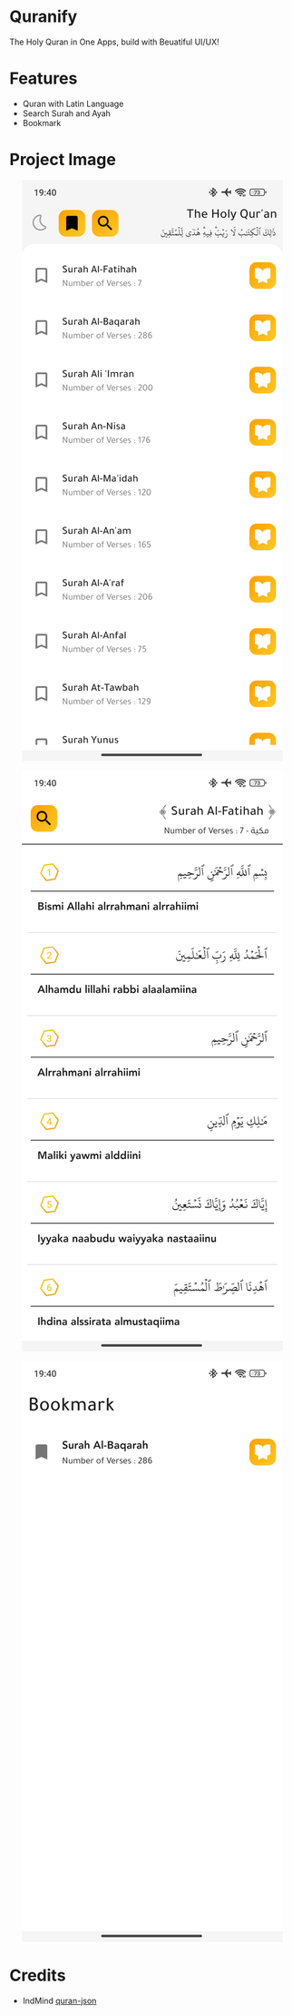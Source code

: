 # Quranify
The Holy Quran in One Apps, build with Beuatiful UI/UX!

# Features

- Quran with Latin Language
- Search Surah and Ayah
- Bookmark


# Project Image

<p align="center">
<img src="https://github.com/Jahirrrr/Quranify/blob/27db207171717701418a37bb2ccd0769bc4e0dc4/Screenshot_2024-02-03-19-40-00-680_com.quranify.polyvorlabs.jpg" alt="image"></a>
</p>

<p align="center">
<img src="https://github.com/Jahirrrr/Quranify/blob/27db207171717701418a37bb2ccd0769bc4e0dc4/Screenshot_2024-02-03-19-40-11-013_com.quranify.polyvorlabs.jpg" alt="image"></a>
</p>

<p align="center">
<img src="https://github.com/Jahirrrr/Quranify/blob/27db207171717701418a37bb2ccd0769bc4e0dc4/Screenshot_2024-02-03-19-40-31-129_com.quranify.polyvorlabs.jpg" alt="image"></a>
</p>

# Credits

- IndMind [quran-json]([https://github.com/Jawaksrip/jawaskrip](https://github.com/risan/quran-json)https://github.com/risan/quran-json)

